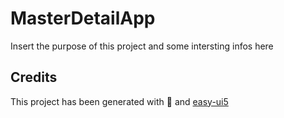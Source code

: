 # MasterDetailApp
Insert the purpose of this project and some intersting infos here


## Credits
This project has been generated with 💙 and [easy-ui5](https://github.com/SAP)
